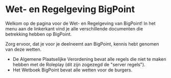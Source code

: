 # Wet- en Regelgeving BigPoint

Welkom op de pagina voor de Wet- en Regelgeving van BigPoint!
In het menu aan de linkerkant vind je alle verschillende documenten die betrekking hebben op BigPoint.

Zorg ervoor, dat je voor je deelneemt aan BigPoint, kennis hebt genomen van deze wetten.

- De Algemene Plaatselijke Verordening bevat alle regels die niet te maken hebben met de Roleplay (dit zijn zogezegd de "server regels").
- Het Wetboek BigPoint bevat alle wetten voor de burgers.